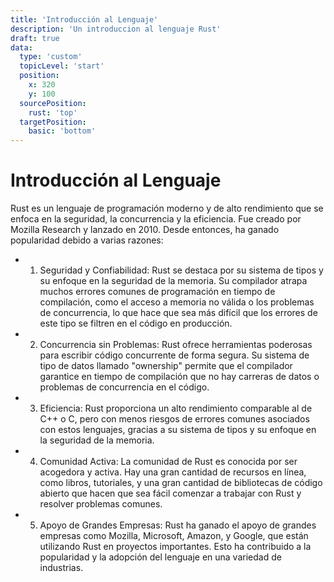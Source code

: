 ```yaml
---
title: 'Introducción al Lenguaje'
description: 'Un introduccion al lenguaje Rust'
draft: true
data:
  type: 'custom'
  topicLevel: 'start'
  position:
    x: 320
    y: 100
  sourcePosition:
    rust: 'top'
  targetPosition: 
    basic: 'bottom'
---
```

# Introducción al Lenguaje
Rust es un lenguaje de programación moderno y de alto rendimiento que se enfoca en la seguridad, la concurrencia y la eficiencia. Fue creado por Mozilla Research y lanzado en 2010. Desde entonces, ha ganado popularidad debido a varias razones:

- 1. Seguridad y Confiabilidad: Rust se destaca por su sistema de tipos y su enfoque en la seguridad de la memoria. Su compilador atrapa muchos errores comunes de programación en tiempo de compilación, como el acceso a memoria no válida o los problemas de concurrencia, lo que hace que sea más difícil que los errores de este tipo se filtren en el código en producción.
- 2. Concurrencia sin Problemas: Rust ofrece herramientas poderosas para escribir código concurrente de forma segura. Su sistema de tipo de datos llamado "ownership" permite que el compilador garantice en tiempo de compilación que no hay carreras de datos o problemas de concurrencia en el código.
- 3. Eficiencia: Rust proporciona un alto rendimiento comparable al de C++ o C, pero con menos riesgos de errores comunes asociados con estos lenguajes, gracias a su sistema de tipos y su enfoque en la seguridad de la memoria.
- 4. Comunidad Activa: La comunidad de Rust es conocida por ser acogedora y activa. Hay una gran cantidad de recursos en línea, como libros, tutoriales, y una gran cantidad de bibliotecas de código abierto que hacen que sea fácil comenzar a trabajar con Rust y resolver problemas comunes.
- 5. Apoyo de Grandes Empresas: Rust ha ganado el apoyo de grandes empresas como Mozilla, Microsoft, Amazon, y Google, que están utilizando Rust en proyectos importantes. Esto ha contribuido a la popularidad y la adopción del lenguaje en una variedad de industrias.

